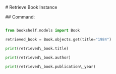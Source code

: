 \# Retrieve Book Instance



\## Command:

```python

from bookshelf.models import Book

retrieved_book = Book.objects.get(title="1984")

print(retrieved\_book.title)

print(retrieved\_book.author)

print(retrieved\_book.publication\_year)


